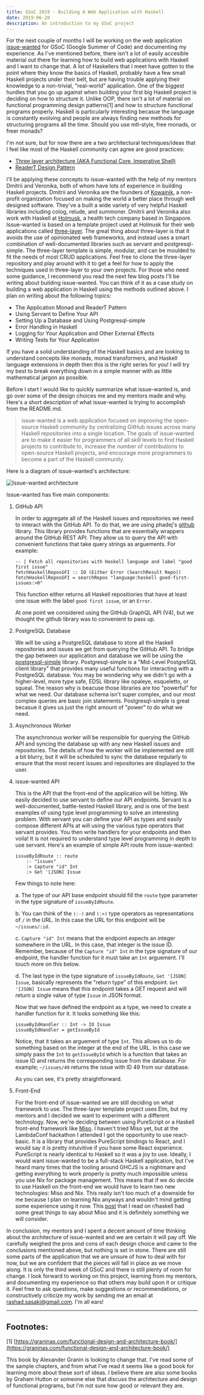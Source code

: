 ```yaml
---
title: GSoC 2019 - Building A Web Application with Haskell
date: 2019-06-20
description: An introduction to my GSoC project
---
```


For the next couple of months I will be working on the web application [issue-wanted](https://summerofcode.withgoogle.com/projects/#5585364545175552) for GSoC (Google Summer of Code) and documenting my experience. As I've mentioned before, there isn't a lot of easily accesible material out there for learning how to build web applications with Haskell and I want to change that. A lot of Haskellers that I meet have gotten to the point where they know the basics of Haskell, probably have a few small Haskell projects under their belt, but are having trouble applying their knowledge to a non-trivial, "real-world" application. One of the biggest hurdles that you go up against when building your first big Haskell project is deciding on how to structure it. Unlike OOP, there isn't a lot of material on functional programming design patterns\[1\] and how to structure functional programs properly. Haskell is particularly interesting becasue the language is constantly evolving and people are always finding new methods for structuring programs all the time. Should you use mtl-style, free monads, or freer monads?

I'm not sure, but for now there are a two architectural techniques/ideas that I feel like most of the Haskell community can agree are good practices:

* [Three layer architecture (AKA Functional Core, Imperative Shell)](https://www.parsonsmatt.org/2018/03/22/three_layer_haskell_cake.html)
* [ReaderT Design Pattern](https://www.fpcomplete.com/blog/2017/06/readert-design-pattern)

I'll be applying these concepts to issue-wanted with the help of my mentors Dmitrii and Veronika, both of whom have lots of experience in building Haskell projects.
Dmitrii and Veronika are the founders of [Kowainik](https://kowainik.github.io/), a non-profit organization focused on making the world a better place through well designed software. They've a built a wide variety of very helpful Haskell libraries including colog, relude, and summoner. Dmitrii and Veronika also work with Haskell at [Holmusk](https://www.holmusk.com/), a health tech company based in Singapore. Issue-wanted is based on a template project used at Holmusk for their web applications called [three-layer](https://github.com/Holmusk/three-layer). The great thing about three-layer is that it avoids the use of opinionated web frameworks, and instead uses a smart combination of well-documented libraries such as servant and postgresql-simple. The three-layer template is simple, modular, and can be moulded to fit the needs of most CRUD applications. Feel free to clone the three-layer repository and play around with it to get a feel for how to apply the techniques used in three-layer to your own projects. For those who need some guidance, I recommend you read the next few blog posts I'll be writing about building issue-wanted. You can think of it as a case study on building a web application in Haskell using the methods outlined above. I plan on writing about the following topics:

* The Application Monad and ReaderT Pattern
* Using Servant to Define Your API
* Setting Up a Database and Using Postgresql-simple
* Error Handling in Haskell
* Logging for Your Application and Other External Effects
* Writing Tests for Your Application

If you have a solid understanding of the Haskell basics and are looking to understand concepts like monads, monad transformers, and Haskell language extensions in depth then this is the right series for you! I will try my best to break everything down in a simple manner with as little mathematical jargon as possible.

Before I start I would like to quickly summarize what issue-wanted is, and go over some of the design choices me and my mentors made and why. Here's a short description of what issue-wanted is trying to accomplish from the README.md.

> issue-wanted is a web application focused on improving the open-source Haskell community by centralizing GitHub issues across many Haskell repositories into a single location. The goals of issue-wanted are to make it easier for programmers of all skill levels to find Haskell projects to contribute to, increase the number of contributions to open-source Haskell projects, and encourage more programmers to become a part of the Haskell community.

Here is a diagram of issue-wanted's architecture:

![Issue-wanted architecture](issue-wanted.png)

Issue-wanted has five main components:

1. GitHub API

   In order to aggregate all of the Haskell issues and repositories we need to interact with the GitHub API. To do that, we are using phadej's [github](http://hackage.haskell.org/package/github) library. This library provides functions that are essentially wrappers around the GitHub REST API. They allow us to query the API with convenient functions that take query strings as arguements. For example:

   ~~~ {.haskell .numberLines}
   -- | Fetch all repositories with Haskell language and label "good first issue"
   fetchHaskellReposGFI :: IO (Either Error (SearchResult Repo))
   fetchHaskellReposGFI = searchRepos "language:haskell good-first-issues:>0"
   ~~~

   This function either returns all Haskell repositiories that have at least one issue with the label `good first issue`, or an `Error`.

   At one point we considered using the GitHub GraphQL API (V4), but we thought the github library was to convenient to pass up.

2. PostgreSQL Database

   We will be using a PostgreSQL database to store all the Haskell repositories and issues we get from querying the GitHub API. To bridge the gap between our application and database we will be using the [postgresql-simple](http://hackage.haskell.org/package/postgresql-simple) library. Postgresql-simple is a "Mid-Level PostgreSQL client library" that provides many useful functions for interacting with a PostgreSQL database. You may be wondering why we didn't go with a higher-level, more type safe, EDSL library like opaleye, esqueletto, or squeal. The reason why is beacuse those libraries are too "powerful" for what we need. Our database schema isn't super complex, and our most complex queries are basic join statements. Postgresql-simple is great becasue it gives us just the right amount of "power" to do what we need.

3. Asynchronous Worker

   The asynchronous worker will be responsible for querying the GitHub API and syncing the database up with any new Haskell issues and repositories. The details of how the worker will be implemented are still a bit blurry, but it will be scheduled to sync the database regularly to ensure that the most recent issues and repositories are displayed to the user.

4. issue-wanted API

    This is the API that the front-end of the application will be hitting. We easily decided to use servant to define our API endpoints. Servant is a well-documented, battle-tested Haskell library, and is one of the best examples of using type level programming to solve an interesting problem. With servant you can define your API as types and easily compose different APIs at will using the various type operators that servant provides. You then write handlers for your endpoints and then voila! It is not required to understand type level programming in depth to use servant. Here's an example of simple API route from issue-wanted:

    ~~~ {.haskell .numberLines}
    issueByIdRoute :: route
        :- "issues"
        :> Capture "id" Int
        :> Get '[JSON] Issue
    ~~~

    Few things to note here:

    a. The type of our API base endpoint should fill the `route` type parameter in the type signature of `issueByIdRoute`.

    b. You can think of the `(:-)` and `(:>)` type operators as representations of `/` in the URL. In this case the URL for this endpoint
       will be `~/issues/:id`.

    c. `Capture "id" Int` means that the endpoint expects an integer somewhere in the URL. In this case, that integer is the issue ID. Remember, because of the            `Capture "id" Int` in the type signature of our endpoint, the handler function for it must take an `Int` arguement. I'll touch more on this below.

    d. The last type in the type signature of `issueByIdRoute`, `Get '[JSON] Issue`, basically represents the "return type" of this endpoint. `Get '[JSON] Issue` means
       that this endpoint takes a GET request and will return a single value of type `Issue` in JSON format.

    Now that we have defined the endpoint as a type, we need to create a handler function for it. It looks something like this:

    ~~~ {.haskell .numberLines}
    issueByIdHandler :: Int -> IO Issue
    issueByIdHandler = getIssueById
    ~~~

    Notice, that it takes an arguement of type `Int`. This allows us to do something based on the integer at the end of the URL. In this case we simply pass the `Int`
    to `getIssueById` which is a function that takes an issue ID and returns the corresponding issue from the database. For example; `~/issues/49` returns the issue with ID 49 from our database.

    As you can see, it's pretty straightforward.

5. Front-End

   For the front-end of issue-wanted we are still deciding on what framework to use. The three-layer template project uses Elm, but my mentors and I decided we want to experiment with a different technology. Now, we're deciding between using PureScript or a Haskell front-end framework like [Miso](https://github.com/dmjio/miso). I haven't tried Miso yet, but at the LambdaConf hackathon I attended I got the opportunity to use react-basic. It is a library that provides PureScript bindings to React, and I would say it is pretty intuivitive if you have some React experience. PureScript is nearly identical to Haskell so it was a joy to use. Ideally, I would want issue-wanted to be a full-stack Haskell application, but I've heard many times that the tooling around GHCJS is a nightmare and getting everything to work properly is pretty much impossible unless you use Nix for package management. This means that if we do decide to use Haskell on the front-end we would have to learn two new technologies: Miso and Nix. This really isn't too much of a downside for me because I plan on learning Nix anyways and wouldn't mind getting some experience using it now. This [post](https://www.reddit.com/r/haskell/comments/bco8he/polimorphiccom_haskell_web_development_using_miso/) that I read on r/haskell had some great things to say about Miso and it is definitely something we will consider.

In conclusion, my mentors and I spent a decent amount of time thinking about the architecture of issue-wanted and we are certain it will pay off. We carefully weighed the pros and cons of each design choice and came to the conclusions mentioned above, but nothing is set in stone. There are still some parts of the application that we are unsure of how to deal with for now, but we are confident that the pieces will fall in place as we move along. It is only the third week of GSoC and there is still plenty of room for change. I look forward to working on this project, learning from my mentors, and documenting my experience so that others may build upon it or critique it. Feel free to ask questions, make suggestions or recommendations, or constructively criticize my work by sending me an email at [rashad.sasaki@gmail.com](rashad.sasaki@gmail.com). I'm all ears!

***

## Footnotes:

\[1\]  [https://graninas.com/functional-design-and-architecture-book/](https://graninas.com/functional-design-and-architecture-book/)

This book by Alexander Granin is looking to change that. I've read some of the sample chapters, and from what I've read it seems like a good book for learning more
about these sort of ideas. I believe there are also some books by Graham Hutton or someone else that discuss the architecture and design of functional programs, but I'm not sure how good or relevant they are.
